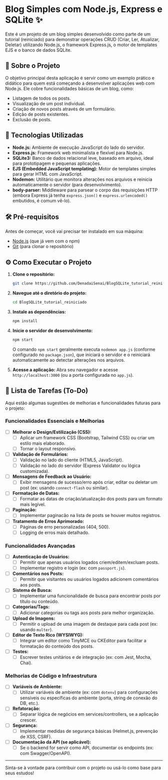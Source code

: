 # Blog Simples com Node.js, Express e SQLite ✨

Este é um projeto de um blog simples desenvolvido como parte de um tutorial (reiniciado) para demonstrar operações CRUD (Criar, Ler, Atualizar, Deletar) utilizando Node.js, o framework Express.js, o motor de templates EJS e o banco de dados SQLite.

## 📖 Sobre o Projeto

O objetivo principal desta aplicação é servir como um exemplo prático e didático para quem está começando a desenvolver aplicações web com Node.js. Ele cobre funcionalidades básicas de um blog, como:

*   Listagem de todos os posts.
*   Visualização de um post individual.
*   Criação de novos posts através de um formulário.
*   Edição de posts existentes.
*   Exclusão de posts.

## 🚀 Tecnologias Utilizadas

*   **Node.js:** Ambiente de execução JavaScript do lado do servidor.
*   **Express.js:** Framework web minimalista e flexível para Node.js.
*   **SQLite3:** Banco de dados relacional leve, baseado em arquivo, ideal para prototipagem e pequenas aplicações.
*   **EJS (Embedded JavaScript templating):** Motor de templates simples para gerar HTML com JavaScript.
*   **Nodemon:** Utilitário que monitora alterações nos arquivos e reinicia automaticamente o servidor (para desenvolvimento).
*   **body-parser:** Middleware para parsear o corpo das requisições HTTP (embora Express já tenha `express.json()` e `express.urlencoded()` embutidos, é comum vê-lo).

## 🛠️ Pré-requisitos

Antes de começar, você vai precisar ter instalado em sua máquina:
*   [Node.js](https://nodejs.org/) (que já vem com o npm)
*   [Git](https://git-scm.com/) (para clonar o repositório)

## ⚙️ Como Executar o Projeto

1.  **Clone o repositório:**
    ```bash
    git clone https://github.com/DenadaiSenai/BlogSQLite_tutorial_reiniciado.git
    ```

2.  **Navegue até o diretório do projeto:**
    ```bash
    cd BlogSQLite_tutorial_reiniciado
    ```

3.  **Instale as dependências:**
    ```bash
    npm install
    ```

4.  **Inicie o servidor de desenvolvimento:**
    ```bash
    npm start
    ```
    O comando `npm start` geralmente executa `nodemon app.js` (conforme configurado no `package.json`), que iniciará o servidor e o reiniciará automaticamente ao detectar alterações nos arquivos.

5.  **Acesse a aplicação:**
    Abra seu navegador e acesse `http://localhost:3000` (ou a porta configurada no `app.js`).


## 📝 Lista de Tarefas (To-Do)

Aqui estão algumas sugestões de melhorias e funcionalidades futuras para o projeto:

### Funcionalidades Essenciais e Melhorias
*   [ ] **Melhorar o Design/Estilização (CSS):**
    *   [ ] Aplicar um framework CSS (Bootstrap, Tailwind CSS) ou criar um estilo mais elaborado.
    *   [ ] Tornar o layout responsivo.
*   [ ] **Validação de Formulários:**
    *   [ ] Validação no lado do cliente (HTML5, JavaScript).
    *   [ ] Validação no lado do servidor (Express Validator ou lógica customizada).
*   [ ] **Mensagens de Feedback ao Usuário:**
    *   [ ] Exibir mensagens de sucesso/erro após criar, editar ou deletar um post (ex: usando `connect-flash` ou similar).
*   [ ] **Formatação de Datas:**
    *   [ ] Formatar as datas de criação/atualização dos posts para um formato mais legível.
*   [ ] **Paginação:**
    *   [ ] Implementar paginacão na lista de posts se houver muitos registros.
*   [ ] **Tratamento de Erros Aprimorado:**
    *   [ ] Páginas de erro personalizadas (404, 500).
    *   [ ] Logging de erros mais detalhado.

### Funcionalidades Avançadas
*   [ ] **Autenticação de Usuários:**
    *   [ ] Permitir que apenas usuários logados criem/editem/excluam posts.
    *   [ ] Implementar registro e login (ex: com `passport.js`).
*   [ ] **Comentários nos Posts:**
    *   [ ] Permitir que visitantes ou usuários logados adicionem comentários aos posts.
*   [ ] **Sistema de Busca:**
    *   [ ] Implementar uma funcionalidade de busca para encontrar posts por título ou conteúdo.
*   [ ] **Categorias/Tags:**
    *   [ ] Adicionar categorias ou tags aos posts para melhor organização.
*   [ ] **Upload de Imagens:**
    *   [ ] Permitir o upload de uma imagem de destaque para cada post (ex: usando `multer`).
*   [ ] **Editor de Texto Rico (WYSIWYG):**
    *   [ ] Integrar um editor como TinyMCE ou CKEditor para facilitar a formatação do conteúdo dos posts.
*   [ ] **Testes:**
    *   [ ] Escrever testes unitários e de integração (ex: com Jest, Mocha, Chai).

### Melhorias de Código e Infraestrutura
*   [ ] **Variáveis de Ambiente:**
    *   [ ] Utilizar variáveis de ambiente (ex: com `dotenv`) para configurações sensíveis ou específicas do ambiente (porta, string de conexão do DB, etc.).
*   [ ] **Refatoração:**
    *   [ ] Separar lógica de negócios em services/controllers, se a aplicação crescer.
*   [ ] **Segurança:**
    *   [ ] Implementar medidas de segurança básicas (Helmet.js, prevenção de XSS, CSRF).
*   [ ] **Documentação da API (se aplicável):**
    *   [ ] Se o backend for servir como API, documentar os endpoints (ex: com Swagger/OpenAPI).

---

Sinta-se à vontade para contribuir com o projeto ou usá-lo como base para seus estudos!